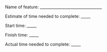 Name of feature: ________________________________

Estimate of time needed to complete: _____

Start time: _____

Finish time: _____

Actual time needed to complete: _____